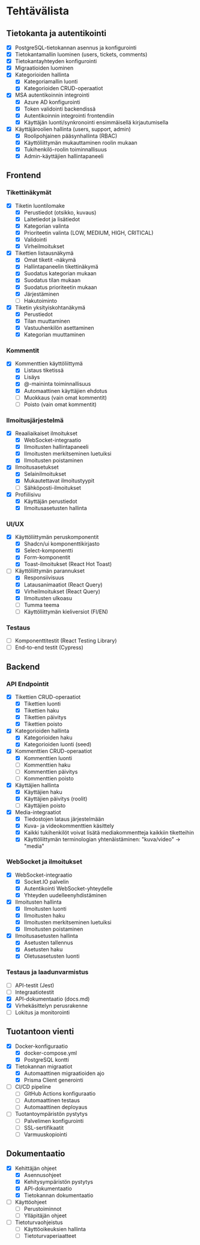# Tehtävälista

## Tietokanta ja autentikointi
- [x] PostgreSQL-tietokannan asennus ja konfigurointi
- [x] Tietokantamallin luominen (users, tickets, comments)
- [x] Tietokantayhteyden konfigurointi
- [x] Migraatioiden luominen
- [x] Kategorioiden hallinta
  - [x] Kategoriamallin luonti
  - [x] Kategorioiden CRUD-operaatiot
- [x] MSA autentikoinnin integrointi
  - [x] Azure AD konfigurointi
  - [x] Token validointi backendissä
  - [x] Autentikoinnin integrointi frontendiin
  - [x] Käyttäjän luonti/synkronointi ensimmäisellä kirjautumisella
- [x] Käyttäjäroolien hallinta (users, support, admin)
  - [x] Roolipohjainen pääsynhallinta (RBAC)
  - [x] Käyttöliittymän mukauttaminen roolin mukaan
  - [x] Tukihenkilö-roolin toiminnallisuus
  - [x] Admin-käyttäjien hallintapaneeli

## Frontend
### Tikettinäkymät
- [x] Tiketin luontilomake
  - [x] Perustiedot (otsikko, kuvaus)
  - [x] Laitetiedot ja lisätiedot
  - [x] Kategorian valinta
  - [x] Prioriteetin valinta (LOW, MEDIUM, HIGH, CRITICAL)
  - [x] Validointi
  - [x] Virheilmoitukset
- [x] Tikettien listausnäkymä
  - [x] Omat tiketit -näkymä
  - [x] Hallintapaneelin tikettinäkymä
  - [x] Suodatus kategorian mukaan
  - [x] Suodatus tilan mukaan
  - [x] Suodatus prioriteetin mukaan
  - [x] Järjestäminen
  - [ ] Hakutoiminto
- [x] Tiketin yksityiskohtanäkymä
  - [x] Perustiedot
  - [x] Tilan muuttaminen
  - [x] Vastuuhenkilön asettaminen
  - [x] Kategorian muuttaminen

### Kommentit
- [x] Kommenttien käyttöliittymä
  - [x] Listaus tiketissä
  - [x] Lisäys
  - [x] @-maininta toiminnallisuus
  - [x] Automaattinen käyttäjien ehdotus
  - [ ] Muokkaus (vain omat kommentit)
  - [ ] Poisto (vain omat kommentit)

### Ilmoitusjärjestelmä
- [x] Reaaliaikaiset ilmoitukset
  - [x] WebSocket-integraatio
  - [x] Ilmoitusten hallintapaneeli
  - [x] Ilmoitusten merkitseminen luetuiksi
  - [x] Ilmoitusten poistaminen
- [x] Ilmoitusasetukset
  - [x] Selainilmoitukset
  - [x] Mukautettavat ilmoitustyypit
  - [ ] Sähköposti-ilmoitukset
- [x] Profiilisivu
  - [x] Käyttäjän perustiedot
  - [x] Ilmoitusasetusten hallinta

### UI/UX
- [x] Käyttöliittymän peruskomponentit
  - [x] Shadcn/ui komponenttikirjasto
  - [x] Select-komponentti
  - [x] Form-komponentit
  - [x] Toast-ilmoitukset (React Hot Toast)
- [ ] Käyttöliittymän parannukset
  - [x] Responsiivisuus
  - [x] Latausanimaatiot (React Query)
  - [x] Virheilmoitukset (React Query)
  - [x] Ilmoitusten ulkoasu
  - [ ] Tumma teema
  - [ ] Käyttöliittymän kieliversiot (FI/EN)

### Testaus
- [ ] Komponenttitestit (React Testing Library)
- [ ] End-to-end testit (Cypress)

## Backend
### API Endpointit
- [x] Tikettien CRUD-operaatiot
  - [x] Tikettien luonti
  - [x] Tikettien haku
  - [x] Tikettien päivitys
  - [x] Tikettien poisto
- [x] Kategorioiden hallinta
  - [x] Kategorioiden haku
  - [x] Kategorioiden luonti (seed)
- [x] Kommenttien CRUD-operaatiot
  - [x] Kommenttien luonti
  - [ ] Kommenttien haku
  - [ ] Kommenttien päivitys
  - [ ] Kommenttien poisto
- [x] Käyttäjien hallinta
  - [x] Käyttäjien haku
  - [x] Käyttäjien päivitys (roolit)
  - [ ] Käyttäjien poisto
- [x] Media-integraatiot
  - [x] Tiedostojen lataus järjestelmään
  - [x] Kuva- ja videokommenttien käsittely
  - [x] Kaikki tukihenkilöt voivat lisätä mediakommentteja kaikkiin tiketteihin
  - [x] Käyttöliittymän terminologian yhtenäistäminen: "kuva/video" -> "media"

### WebSocket ja ilmoitukset
- [x] WebSocket-integraatio
  - [x] Socket.IO palvelin
  - [x] Autentikointi WebSocket-yhteydelle
  - [x] Yhteyden uudelleenyhdistäminen
- [x] Ilmoitusten hallinta
  - [x] Ilmoitusten luonti
  - [x] Ilmoitusten haku
  - [x] Ilmoitusten merkitseminen luetuiksi
  - [x] Ilmoitusten poistaminen
- [x] Ilmoitusasetusten hallinta
  - [x] Asetusten tallennus
  - [x] Asetusten haku
  - [x] Oletusasetusten luonti

### Testaus ja laadunvarmistus
- [ ] API-testit (Jest)
- [ ] Integraatiotestit
- [x] API-dokumentaatio (docs.md)
- [x] Virhekäsittelyn perusrakenne
- [ ] Lokitus ja monitorointi

## Tuotantoon vienti
- [x] Docker-konfiguraatio
  - [x] docker-compose.yml
  - [x] PostgreSQL kontti
- [x] Tietokannan migraatiot
  - [x] Automaattinen migraatioiden ajo
  - [x] Prisma Client generointi
- [ ] CI/CD pipeline
  - [ ] GitHub Actions konfiguraatio
  - [ ] Automaattinen testaus
  - [ ] Automaattinen deployaus
- [ ] Tuotantoympäristön pystytys
  - [ ] Palvelimen konfigurointi
  - [ ] SSL-sertifikaatit
  - [ ] Varmuuskopiointi

## Dokumentaatio
- [x] Kehittäjän ohjeet
  - [x] Asennusohjeet
  - [x] Kehitysympäristön pystytys
  - [x] API-dokumentaatio
  - [x] Tietokannan dokumentaatio
- [ ] Käyttöohjeet
  - [ ] Perustoiminnot
  - [ ] Ylläpitäjän ohjeet
- [ ] Tietoturvaohjeistus
  - [ ] Käyttöoikeuksien hallinta
  - [ ] Tietoturvaperiaatteet